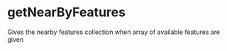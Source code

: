 # getNearByFeatures
Gives the nearby features collection when array of available features are given
